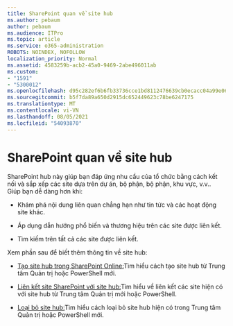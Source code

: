 ```yaml
---
title: SharePoint quan về site hub
ms.author: pebaum
author: pebaum
ms.audience: ITPro
ms.topic: article
ms.service: o365-administration
ROBOTS: NOINDEX, NOFOLLOW
localization_priority: Normal
ms.assetid: 4583259b-acb2-45a0-9469-2abe496011ab
ms.custom:
- "1591"
- "5300012"
ms.openlocfilehash: d95c282ef6b6fb33736cce1bd8112476639cb0ecacc04a99e06869bf3feb830f
ms.sourcegitcommit: b5f7da89a650d2915dc652449623c78be6247175
ms.translationtype: MT
ms.contentlocale: vi-VN
ms.lasthandoff: 08/05/2021
ms.locfileid: "54093870"
---
```

# <a name="sharepoint-hub-sites-overview"></a>SharePoint quan về site hub

SharePoint hub này giúp bạn đáp ứng nhu cầu của tổ chức bằng cách kết nối và sắp xếp các site dựa trên dự án, bộ phận, bộ phận, khu vực, v.v.. Giúp bạn dễ dàng hơn khi:

- Khám phá nội dung liên quan chẳng hạn như tin tức và các hoạt động site khác.

- Áp dụng dẫn hướng phổ biến và thương hiệu trên các site được liên kết. 

- Tìm kiếm trên tất cả các site được liên kết.

Xem phần sau để biết thêm thông tin về site hub:
- [Tạo site hub trong SharePoint Online:](https://docs.microsoft.com/sharepoint/create-hub-site)Tìm hiểu cách tạo site hub từ Trung tâm Quản trị hoặc PowerShell mới.

- [Liên kết site SharePoint với site hub:](https://support.office.com/article/associate-a-sharepoint-site-with-a-hub-site-ae0009fd-af04-4d3d-917d-88edb43efc05)Tìm hiểu về liên kết các site hiện có với site hub từ Trung tâm Quản trị mới hoặc PowerShell.

- [Loại bỏ site hub:](https://docs.microsoft.com/sharepoint/remove-hub-site)Tìm hiểu cách loại bỏ site hub hiện có trong Trung tâm Quản trị hoặc PowerShell mới.

